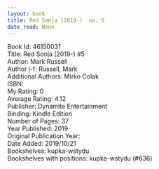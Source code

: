 ```yaml
---
layout: book
title: Red Sonja (2019-)  no. 5
date_read: None
---
```


Book Id: 46150031<br />
Title: Red Sonja (2019-) #5<br />
Author: Mark   Russell<br />
Author l-f: Russell, Mark<br />
Additional Authors: Mirko Colak<br />
ISBN: <br />
My Rating: 0<br />
Average Rating: 4.12<br />
Publisher: Dynamite Entertainment<br />
Binding: Kindle Edition<br />
Number of Pages: 37<br />
Year Published: 2019<br />
Original Publication Year: <br />
Date Added: 2019/10/21<br />
Bookshelves: kupka-wstydu<br />
Bookshelves with positions: kupka-wstydu (#636)<br />

